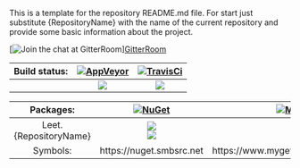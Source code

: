 This is a template for the repository README.md file.
For start just substitute {RepositoryName} with the name of the current repository and provide some basic information about the project.

[![Join the chat at [GitterRoom]][GitterShield]][GitterRoom]

|Build status: |[![AppVeyor][AppVeyorLogo]][AppVeyor] |[![TravisCi][TravisCiLogo]][TravisCi] |
|:--:|:--:|:--:|
| |[![][AppVeyorShield]][AppVeyorProject] |[![][TravisCiShield]][TravisCiProject] |

|Packages: |[![NuGet][NuGetLogo]][NuGet] |[![MyGet][MyGetLogo]][MyGet] |
|:--:|:--:|:--:|
|Leet.{RepositoryName} |[![][NuGetLeet{RepositoryName}Shield]][NuGetLeet{RepositoryName}Package]</br>[![][NuGetLeetSpecifications{RepositoryName}Shield]][NuGetLeetSpecifications{RepositoryName}Package] |[![][MyGetLeet{RepositoryName}Shield]][MyGetLeet{RepositoryName}Package]</br>[![][MyGetLeetSpecifications{RepositoryName}Shield]][MyGetLeetSpecifications{RepositoryName}Package]|
|Symbols: |https://<i></i>nuget.smbsrc.net |https://www<i></i>.myget.org/F/leet/symbols/ |


[GitterShield]: https://img.shields.io/gitter/room/Leet/{RepositoryName}.svg
[GitterRoom]: https://gitter.im/Leet/{RepositoryName}

[AppVeyor]: https://ci.appveyor.com
[AppVeyorLogo]: https://s3.amazonaws.com/entp-tender-production/assets/31027eff5fb7f725081560b12ebc82dd21b9146e/appveyor-kb-logo.png
[AppVeyorShield]: https://img.shields.io/appveyor/ci/Leet/{RepositoryName}/master.svg
[AppVeyorProject]: https://ci.appveyor.com/project/Leet/{RepositoryName}/branch/master

[TravisCi]: https://travis-ci.org
[TravisCiLogo]: https://images1-focus-opensocial.googleusercontent.com/gadgets/proxy?url=https%3A%2F%2Fcdn.travis-ci.com%2Fimages%2Flogos%2FTravisCI-Full-Color-7f5db09495c8b09c21cb678c4de18d21.png&container=focus&resize_h=38&refresh=31536000
[TravisCiShield]: https://img.shields.io/travis/Leet/{RepositoryName}/master.svg
[TravisCiProject]: https://travis-ci.org/Leet/{RepositoryName}

[NuGet]: https://www.nuget.org
[NuGetLogo]: https://images1-focus-opensocial.googleusercontent.com/gadgets/proxy?url=https%3A%2F%2Fraw.githubusercontent.com%2FNuGet%2FHome%2Fmaster%2Fresources%2Fnuget.png&container=focus&resize_h=28&refresh=31536000
[NuGetLeet{RepositoryName}Shield]: https://img.shields.io/nuget/vpre/Leet.{RepositoryName}.svg?label=Library
[NuGetLeet{RepositoryName}Package]: https://www.nuget.org/packages/Leet.{RepositoryName}/
[NuGetLeetSpecifications{RepositoryName}Shield]: https://img.shields.io/nuget/vpre/Leet.Specifications.{RepositoryName}.svg?label=Specification
[NuGetLeetSpecifications{RepositoryName}Package]: https://www.nuget.org/packages/Leet.Specifications.{RepositoryName}

[MyGet]: https://www.myget.org
[MyGetLogo]: https://mygetwww-2e16.kxcdn.com/Content/images/myget/myget_125x25.png
[MyGetLeet{RepositoryName}Shield]: https://img.shields.io/myget/leet/vpre/Leet.{RepositoryName}.svg?label=Library
[MyGetLeet{RepositoryName}Package]: https://www.myget.org/feed/leet/package/nuget/Leet.{RepositoryName}
[MyGetLeetSpecifications{RepositoryName}Shield]: https://img.shields.io/myget/leet/vpre/Leet.Specifications.{RepositoryName}.svg?label=Specification
[MyGetLeetSpecifications{RepositoryName}Package]: https://www.myget.org/feed/leet/package/nuget/Leet.Specifications.{RepositoryName}
